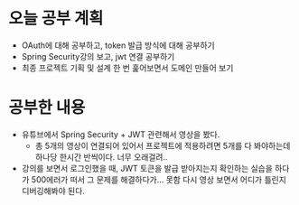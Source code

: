 # 오늘 공부 계획
* OAuth에 대해 공부하고, token 발급 방식에 대해 공부하기
* Spring Security강의 보고, jwt 연결 공부하기
* 최종 프로젝트 기획 및 설계 한 번 훑어보면서 도메인 만들어 보기

# 공부한 내용
* 유튜브에서 Spring Security + JWT 관련해서 영상을 봤다.
   * 총 5개의 영상이 연결되어 있어서 프로젝트에 적용하려면 5개를 다 봐야하는데
   하나당 한시간 반씩이다. 너무 오래걸려..
* 강의를 보면서 로그인했을 때, JWT 토큰을 발급 받아지는지 확인하는 실습을 하다가
500에러가 떠서 그 문제를 해결하다가... 못함 다시 영상 보면서 어디가 틀린지 디버깅해봐야 된다.

   